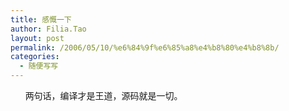 ```yaml
---
title: 感慨一下
author: Filia.Tao
layout: post
permalink: /2006/05/10/%e6%84%9f%e6%85%a8%e4%b8%80%e4%b8%8b/
categories:
  - 随便写写
---
```

&nbsp;&nbsp;&nbsp;&nbsp;&nbsp; 两句话，编译才是王道，源码就是一切。
